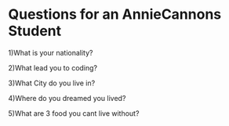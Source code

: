 # Questions for an AnnieCannons Student
1)What is your nationality?

2)What lead you to coding?

3)What City do you live in?

4)Where do you dreamed you lived?

5)What are 3 food you cant live without?